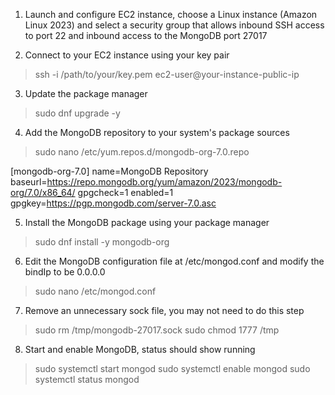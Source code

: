 1. Launch and configure EC2 instance, choose a Linux instance (Amazon Linux 2023) and select a security group that allows inbound SSH access to port 22 and inbound access to the MongoDB port 27017

2. Connect to your EC2 instance using your key pair

> ssh -i /path/to/your/key.pem ec2-user@your-instance-public-ip

3. Update the package manager

> sudo dnf upgrade -y

4. Add the MongoDB repository to your system's package sources

> sudo nano /etc/yum.repos.d/mongodb-org-7.0.repo

[mongodb-org-7.0]
name=MongoDB Repository
baseurl=https://repo.mongodb.org/yum/amazon/2023/mongodb-org/7.0/x86_64/
gpgcheck=1
enabled=1
gpgkey=https://pgp.mongodb.com/server-7.0.asc

5. Install the MongoDB package using your package manager

> sudo dnf install -y mongodb-org

6. Edit the MongoDB configuration file at /etc/mongod.conf and modify the bindIp to be 0.0.0.0

> sudo nano /etc/mongod.conf

7. Remove an unnecessary sock file, you may not need to do this step

> sudo rm /tmp/mongodb-27017.sock
> sudo chmod 1777 /tmp

8. Start and enable MongoDB, status should show running

> sudo systemctl start mongod
> sudo systemctl enable mongod
> sudo systemctl status mongod 
